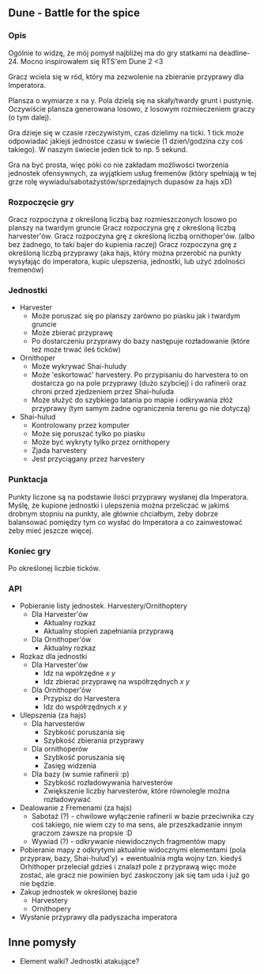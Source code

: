 ## Dune - Battle for the spice

### Opis 
Ogólnie to widzę, że mój pomysł najbliżej ma do gry statkami na deadline-24.
Mocno inspirowałem się RTS'em Dune 2 <3

Gracz wciela się w ród, który ma zezwolenie na zbieranie przyprawy dla Imperatora.

Plansza o wymiarze x na y. Pola dzielą się na skały/twardy grunt i pustynię.
Oczywiście plansza generowana losowo, z losowym rozmieczeniem graczy (o tym dalej).

Gra dzieje się w czasie rzeczywistym, czas dzielimy na ticki. 1 tick może odpowiadać jakiejś jednostce czasu w świecie (1 dzień/godzina czy coś takiego). W naszym świecie jeden tick to np. 5 sekund.

Gra na być prosta, więc póki co nie zakładam możliwości tworzenia jednostek ofensywnych, za wyjątkiem usług fremenów (który spełniają w tej grze rolę wywiadu/sabotażystów/sprzedajnych dupasów za hajs xD)

### Rozpoczęcie gry

Gracz rozpoczyna z określoną liczbą baz rozmieszczonych losowo po planszy na twardym gruncie
Gracz rozpoczyna grę z określoną liczbą harvester'ów.
Gracz rozpoczyna grę z określoną liczbą ornithoper'ów. (albo bez żadnego, to taki bajer do kupienia raczej)
Gracz rozpoczyna grę z określoną liczbą przyprawy (aka hajs, który można przerobić na punkty wysyłając do imperatora, kupic ulepszenia, jednostki, lub użyć zdolności fremenów)

### Jednostki
* Harvester
    * Może poruszać się po planszy zarówno po piasku jak i twardym gruncie
    * Może zbierać przyprawę
    * Po dostarczeniu przyprawy do bazy następuje rozładowanie (które też może trwać ileś ticków)
* Ornithoper
    * Może wykrywać Shai-huludy
    * Może 'eskortować' harvestery. Po przypisaniu do harvestera to on dostarcza go na pole przyprawy (dużo szybciej) i do rafinerii oraz chroni przed zjedzeniem przez Shai-huluda
    * Może służyć do szybkiego latania po mapie i odkrywania złóż przyprawy (tym samym żadne ograniczenia terenu go nie dotyczą)
* Shai-hulud
    * Kontrolowany przez komputer
    * Może się poruszać tylko po piasku
    * Może być wykryty tylko przez ornithopery
    * Zjada harvestery
    * Jest przyciągany przez harvestery

### Punktacja
Punkty liczone są na podstawie ilości przyprawy wysłanej dla Imperatora.
Myślę, że kupione jednostki i ulepszenia można przeliczać w jakimś drobnym stopniu na punkty, ale głównie chciałbym, żeby dobrze balansować pomiędzy tym co wysłać do Imperatora a co zainwestować żeby mieć jeszcze więcej.

### Koniec gry

Po określonej liczbie ticków.

### API
* Pobieranie listy jednostek. Harvestery/Ornithoptery
    * Dla Harvester'ów 
        * Aktualny rozkaz
        * Aktualny stopień zapełniania przyprawą
    * Dla Ornithoper'ów
        * Aktualny rozkaz
* Rozkaz dla jednostki
    * Dla Harvester'ów 
        * Idz na wpółrzędne *x* *y*
        * Idz zbierać przyprawę na współrzędnych *x* *y*
    * Dla Ornithoper'ów
        * Przypisz do Harvestera
        * Idz do współrzędnych *x* *y* 
* Ulepszenia (za hajs)
    * Dla harvesterów
        * Szybkość poruszania się
        * Szybkość zbierania przyprawy
    * Dla ornithoperów
        * Szybkość poruszania się
        * Zasięg widzenia
    * Dla bazy (w sumie rafinerii :p)
        * Szybkość rozładowywania harvesterów
        * Zwiększenie liczby harvesterów, które równolegle można rozładowywać
* Dealowanie z Fremenami (za hajs)
    * Sabotaż (?) - chwilowe wyłączenie rafinerii w bazie przeciwnika czy coś takiego, nie wiem czy to ma sens, ale przeszkadzanie innym graczom zawsze na propsie :D
    * Wywiad (?) - odkrywanie niewidocznych fragmentów mapy
* Pobieranie mapy z odkrytymi aktualnie widocznymi elementami (pola przypraw, bazy, Shai-hulud'y) + ewentualnia mgła wojny tzn. kiedyś Orhithoper przeleciał gdzieś i znalazł pole z przyprawą więc może zostać, ale gracz nie powinien być zaskoczony jak się tam uda i już go nie będzie.
* Zakup jednostek w określonej bazie
    * Harvestery
    * Ornithopery
* Wysłanie przyprawy dla padyszacha imperatora 

## Inne pomysły
* Element walki? Jednostki atakujące?
